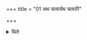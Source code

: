 +++
title = "01 अथ चत्वार्यथ चत्वारि"

+++

<details><summary>थिते</summary>

अथ चत्वार्यथ चत्वारि १
</details>
